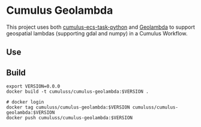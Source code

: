 # Cumulus Geolambda

This project uses both [cumulus-ecs-task-python](https://github.com/cumulus-nasa/cumulus-ecs-task-python) and [Geolambda](https://github.com/developmentseed/geolambda) to support geospatial lambdas (supporting gdal and numpy) in a Cumulus Workflow.

## Use


## Build

```
export VERSION=0.0.0
docker build -t cumuluss/cumulus-geolambda:$VERSION .

# docker login
docker tag cumuluss/cumulus-geolambda:$VERSION cumuluss/cumulus-geolambda:$VERSION
docker push cumuluss/cumulus-geolambda:$VERSION
```

